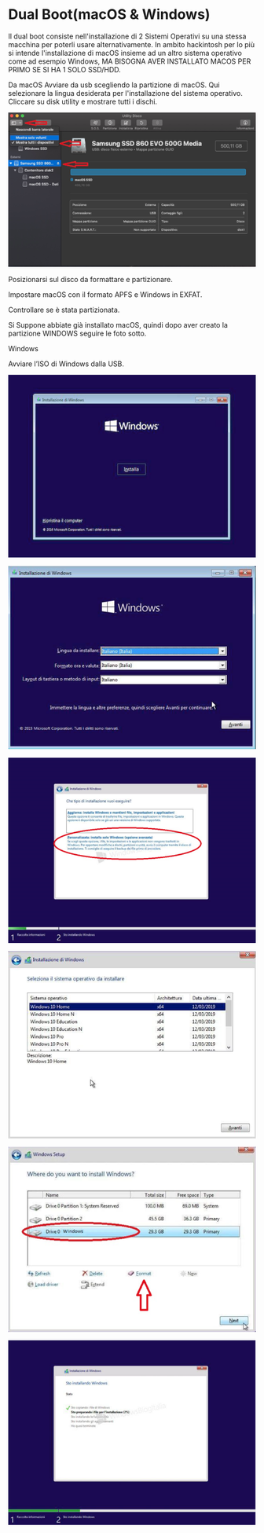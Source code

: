 # **Dual Boot(macOS & Windows)**


Il dual boot consiste nell'installazione di 2 Sistemi Operativi su una stessa macchina per poterli usare alternativamente. In ambito hackintosh per lo più si intende l'installazione di macOS insieme ad un altro sistema operativo come ad esempio Windows, MA BISOGNA AVER INSTALLATO MACOS PER PRIMO SE SI HA 1 SOLO SSD/HDD.

Da macOS 
Avviare da usb scegliendo la partizione di macOS.
Qui selezionare la lingua desiderata per l'installazione del sistema operativo.
Cliccare su disk utility e mostrare tutti i dischi.

![utilitydisco](../images/Utilitydisco.png)

Posizionarsi sul disco da formattare e partizionare.

Impostare macOS con il formato APFS e Windows in EXFAT.

Controllare se è stata partizionata.

Si Suppone abbiate già installato macOS, quindi dopo aver creato la partizione WINDOWS  seguire le foto sotto.

Windows

Avviare l’ISO di Windows dalla USB.

![winstaller1](../images/winstaller1.png)

![winstaller2](../images/winstaller2.png)

![winstaller3](../images/winstaller3.png)

![winstaller4](../images/winstaller4.png)

![winstaller5](../images/winstaller5.png)

![winstaller6](../images/winstaller6.png)

